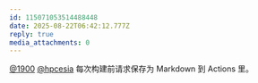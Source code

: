 ```yaml
---
id: 115071053514488448
date: 2025-08-22T06:42:12.777Z
reply: true
media_attachments: 0
---
```


[@1900](https://social.1900.live/@1900) [@hpcesia](https://trin.one/@hpcesia) 每次构建前请求保存为 Markdown 到 Actions 里。

